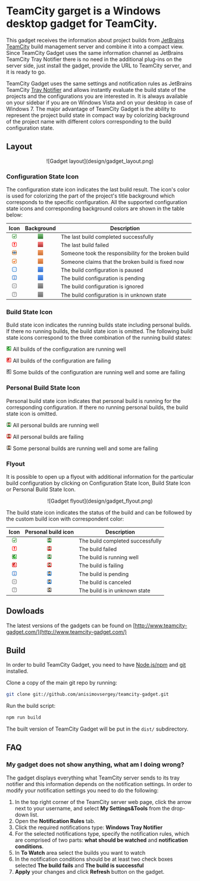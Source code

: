 # TeamCity garget is a Windows desktop gadget for TeamCity.

This gadget receives the information about project builds from [JetBrains TeamCity](https://www.jetbrains.com/teamcity/) build management server and combine it into a compact view. Since  TeamCity Gadget uses the same information channel as JetBrains TeamCity Tray Notifier there is no need in the additional plug-ins on the server side, just install the gadget, provide the URL to TeamCity server, and it is ready to go.

TeamCity Gadget uses the same settings and notification rules as JetBrains TeamCity [Tray Notifier](https://confluence.jetbrains.com/display/TCD8/Windows+Tray+Notifier) and allows instantly evaluate the build state of the projects and the configurations you are interested in. It is always available on your sidebar if you are on Windows Vista and on your desktop in case of Windows 7. The major advantage of TeamCity Gadget is the ability to represent the project build state in compact way by colorizing background of the project name with different colors corresponding to the build configuration state.

## Layout

<div style="text-align:center">
![Gadget layout](design/gadget_layout.png)
</div>

### Configuration State Icon

The configuration state icon indicates the last build result. The icon's color is used for colorizing the part of the project's title background which corresponds to the specific configuration. All the supported configuration state icons and corresponding background colors are shown in the table below:

| Icon | Background | Description |
|:----:|:----------:|-------------|
|![success]|![background_green]|The last build completed successfully|
|![error]|![background_red]|The last build failed
|![fixing]|![background_orange]|Someone took the responsibility for the broken build
|![fixed]|![background_orange]|Someone claims that the broken build is fixed now
|![paused]|![background_blue]|The build configuration is paused
|![pending]|![background_blue]|The build configuration is pending
|![ignored]|![background_gray]|The build configuration is ignored
|![unknown]|![background_gray]|The build configuration is in unknown state

### Build State Icon
Build state icon indicates the running builds state including personal builds. If there no running builds, the build state icon is omitted. The following build state icons correspond to the three combination of the running build states:

![running_green] All builds of the configuration are running well

![running_red] All builds of the configuration are failing

![running_gray] Some builds of the configuration are running well and some are failing

### Personal Build State Icon
Personal build state icon indicates that personal build is running for the corresponding configuration. If there no running personal builds, the build state icon is omitted.

![person_green] All personal builds are running well

![person_red] All personal builds are failing

![person_gray] Some personal builds are running well and some are failing

### Flyout

It is possible to open up a flyout with additional information for the particular build configuration by clicking on Configuration State Icon, Build State Icon or Personal Build State Icon.

<div style="text-align:center">
![Gadget flyout](design/gadget_flyout.png)
</div>

The build state icon indicates the status of the build and can be followed by the custom build icon with correspondent color:

| Icon | Personal build icon | Description |
|:----:|:----------:|-------------|
|![success]|![person_green]| The build completed successfully
|![error]|![person_red]| The build failed
|![running_green]|![person_green]| The build is running well
|![running_red]|![person_red]| The build is failing
|![pending]|![person_blue]| The build is pending
|![ignored]|![person_blue]|	The build is canceled
|![unknown]|![person_gray]|	The build is in unknown state

[success]:/design/success.png
[error]:/design/error.png
[fixing]:/design/fixing.png
[fixed]:/design/fixed.png
[paused]:/design/paused.png
[pending]:/design/pending.png
[ignored]:/design/ignored.png
[unknown]:/design/gray.png

[background_green]:/design/background_green.png
[background_red]:/design/background_red.png
[background_orange]:/design/background_orange.png
[background_blue]:/design/background_blue.png
[background_gray]:/design/background_gray.png

[running_green]:/design/running_green.gif
[running_red]:/design/running_red.gif
[running_gray]:/design/running_gray.gif

[person_green]:/design/person_green.png
[person_red]:/design/person_red.png
[person_blue]:/design/person_blue.png
[person_gray]:/design/person_gray.png

## Dowloads
The latest versions of the gadgets can be found on [http://www.teamcity-gadget.com/](http://www.teamcity-gadget.com/)

## Build

In order to build TeamCity Gadget, you need to have [Node.js/npm](https://nodejs.org/en/download/) and [git](https://git-scm.com/downloads) installed.

Clone a copy of the main git repo by running:

```bash
git clone git://github.com/anisimovsergey/teamcity-gadget.git
```

Run the build script:
```bash
npm run build
```

The built version of TeamCity Gadget will be put in the `dist/` subdirectory.

## FAQ

### My gadget does not show anything, what am I doing wrong?

The gadget displays everything what TeamCity server sends to its tray notifier and this information depends on the notification settings. In order to modify your notification settings you need to do the following:

1. In the top right corner of the TeamCity server web page, click the arrow next to your username, and select **My Settings&Tools** from the drop-down list.
2. Open the **Notification Rules** tab.
3. Click the required notifications type: **Windows Tray Notifier**
4. For the selected notifications type, specify the notification rules, which are comprised of two parts: **what should be watched** and **notification conditions**.
5. In **To Watch** area select the builds you want to watch
6. In the notification conditions should be at least two check boxes selected **The build fails** and **The build is successful**
7. **Apply** your changes and click **Refresh** button on the gadget.
